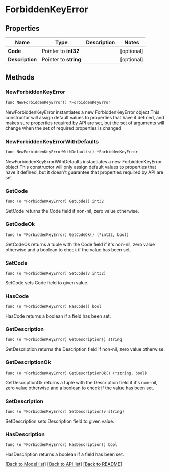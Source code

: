 # ForbiddenKeyError

## Properties

Name | Type | Description | Notes
------------ | ------------- | ------------- | -------------
**Code** | Pointer to **int32** |  | [optional] 
**Description** | Pointer to **string** |  | [optional] 

## Methods

### NewForbiddenKeyError

`func NewForbiddenKeyError() *ForbiddenKeyError`

NewForbiddenKeyError instantiates a new ForbiddenKeyError object
This constructor will assign default values to properties that have it defined,
and makes sure properties required by API are set, but the set of arguments
will change when the set of required properties is changed

### NewForbiddenKeyErrorWithDefaults

`func NewForbiddenKeyErrorWithDefaults() *ForbiddenKeyError`

NewForbiddenKeyErrorWithDefaults instantiates a new ForbiddenKeyError object
This constructor will only assign default values to properties that have it defined,
but it doesn't guarantee that properties required by API are set

### GetCode

`func (o *ForbiddenKeyError) GetCode() int32`

GetCode returns the Code field if non-nil, zero value otherwise.

### GetCodeOk

`func (o *ForbiddenKeyError) GetCodeOk() (*int32, bool)`

GetCodeOk returns a tuple with the Code field if it's non-nil, zero value otherwise
and a boolean to check if the value has been set.

### SetCode

`func (o *ForbiddenKeyError) SetCode(v int32)`

SetCode sets Code field to given value.

### HasCode

`func (o *ForbiddenKeyError) HasCode() bool`

HasCode returns a boolean if a field has been set.

### GetDescription

`func (o *ForbiddenKeyError) GetDescription() string`

GetDescription returns the Description field if non-nil, zero value otherwise.

### GetDescriptionOk

`func (o *ForbiddenKeyError) GetDescriptionOk() (*string, bool)`

GetDescriptionOk returns a tuple with the Description field if it's non-nil, zero value otherwise
and a boolean to check if the value has been set.

### SetDescription

`func (o *ForbiddenKeyError) SetDescription(v string)`

SetDescription sets Description field to given value.

### HasDescription

`func (o *ForbiddenKeyError) HasDescription() bool`

HasDescription returns a boolean if a field has been set.


[[Back to Model list]](../README.md#documentation-for-models) [[Back to API list]](../README.md#documentation-for-api-endpoints) [[Back to README]](../README.md)


